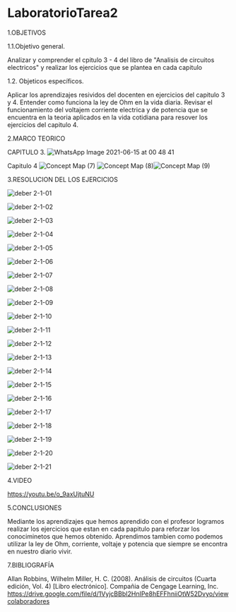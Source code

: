 

# LaboratorioTarea2
1.OBJETIVOS

1.1.Objetivo general.

Analizar y comprender el cpitulo 3 - 4 del libro de "Analisis de circuitos electricos" y realizar los ejercicios que se plantea en cada capitulo

1.2. Objeticos específicos.

Aplicar los aprendizajes resividos del docenten en  ejercicios del capitulo 3 y 4.
Entender como funciona la ley de Ohm en la vida diaria.
Revisar el funcionamiento del voltajem corriente electrica y de potencia que se encuentra en la teoria aplicados en la vida cotidiana para resover los ejercicios del capitulo 4.  


2.MARCO TEORICO

CAPITULO 3.
![WhatsApp Image 2021-06-15 at 00 48 41](https://user-images.githubusercontent.com/81887698/122053051-019bf880-cdac-11eb-88d6-ec897c73ccf3.jpeg)



Capitulo 4
![Concept Map (7)](https://user-images.githubusercontent.com/81887698/121995189-296b6c00-cd6c-11eb-9973-eaa80ac8e05a.jpg)
![Concept Map (8)](https://user-images.githubusercontent.com/81887698/121995204-2ec8b680-cd6c-11eb-9574-2f471c44f1f9.jpg)![Concept Map (9)](https://user-images.githubusercontent.com/81887698/121995217-34260100-cd6c-11eb-9a71-4f9f0b388fd9.jpg)



3.RESOLUCION DEL LOS EJERCICIOS

![deber 2-1-01](https://user-images.githubusercontent.com/85320165/122017007-334e9880-cd87-11eb-91a1-b349c7f063ee.png)

![deber 2-1-02](https://user-images.githubusercontent.com/85320165/122017021-36498900-cd87-11eb-9fe2-640d8ca37f88.png)

![deber 2-1-03](https://user-images.githubusercontent.com/85320165/122017033-39dd1000-cd87-11eb-94f2-e845e4d1949a.png)

![deber 2-1-04](https://user-images.githubusercontent.com/85320165/122017045-3d709700-cd87-11eb-86ca-95c2172ba208.png)

![deber 2-1-05](https://user-images.githubusercontent.com/85320165/122017072-419cb480-cd87-11eb-9a56-0ab53c642546.png)

![deber 2-1-06](https://user-images.githubusercontent.com/85320165/122017084-45303b80-cd87-11eb-91b1-a05f496ecdc5.png)

![deber 2-1-07](https://user-images.githubusercontent.com/85320165/122017104-49f4ef80-cd87-11eb-9fb9-2562fdf31c55.png)

![deber 2-1-08](https://user-images.githubusercontent.com/85320165/122017125-4fead080-cd87-11eb-9e6f-26b92e6eae3c.png)

![deber 2-1-09](https://user-images.githubusercontent.com/85320165/122017138-537e5780-cd87-11eb-9207-0e2b851f52bd.png)

![deber 2-1-10](https://user-images.githubusercontent.com/85320165/122017153-56794800-cd87-11eb-84cb-f570683c56db.png)

![deber 2-1-11](https://user-images.githubusercontent.com/85320165/122017172-5a0ccf00-cd87-11eb-9886-b304af09f788.png)

![deber 2-1-12](https://user-images.githubusercontent.com/85320165/122017194-5da05600-cd87-11eb-87a6-451fc605460a.png)

![deber 2-1-13](https://user-images.githubusercontent.com/85320165/122017208-6133dd00-cd87-11eb-81a3-9a85f30e52cb.png)

![deber 2-1-14](https://user-images.githubusercontent.com/85320165/122017227-65f89100-cd87-11eb-9786-0f1923b72272.png)

![deber 2-1-15](https://user-images.githubusercontent.com/85320165/122017251-6b55db80-cd87-11eb-8ae8-aed6ea9f4d39.png)

![deber 2-1-16](https://user-images.githubusercontent.com/85320165/122017260-6e50cc00-cd87-11eb-9e7f-ae96dd6009c3.png)

![deber 2-1-17](https://user-images.githubusercontent.com/85320165/122017275-714bbc80-cd87-11eb-8d18-5599d69910b7.png)

![deber 2-1-18](https://user-images.githubusercontent.com/85320165/122017305-790b6100-cd87-11eb-848b-f0adb1af33c6.png)

![deber 2-1-19](https://user-images.githubusercontent.com/85320165/122017337-7dd01500-cd87-11eb-81d8-7a08bc2cfb9a.png)

![deber 2-1-20](https://user-images.githubusercontent.com/85320165/122017354-8294c900-cd87-11eb-8f08-f843152f079f.png)

![deber 2-1-21](https://user-images.githubusercontent.com/85320165/122017371-86c0e680-cd87-11eb-8a27-8e73390cb8ac.png)


4.VIDEO

https://youtu.be/o_9axUjtuNU

5.CONCLUSIONES

Mediante los aprendizajes que hemos aprendido con el profesor logramos realizar los ejercicios que estan en cada papitulo para reforzar los conociminetos que hemos obtenido.
Aprendimos tambien como podemos utilizar la ley de Ohm, corriente, voltaje y potencia que siempre se encontra en nuestro diario vivir.

7.BIBLIOGRAFÍA

Allan Robbins, Wilhelm Miller, H. C. (2008). Análisis de circuitos (Cuarta edición, Vol. 4) [Libro electrónico]. Compañia de Cengage Learning, Inc. https://drive.google.com/file/d/1VyjcBBbI2HnIPe8hEFFhniiOtW52Dvyo/viewcolaboradores
